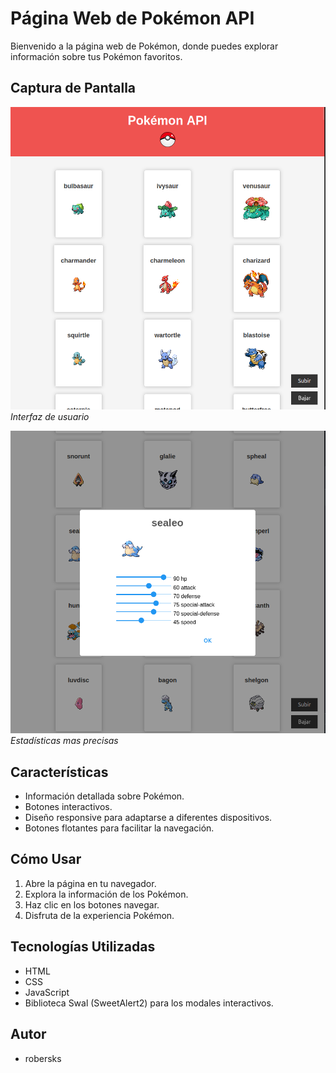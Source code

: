 # Página Web de Pokémon API

Bienvenido a la página web de Pokémon, donde puedes explorar información sobre tus Pokémon favoritos. 

## Captura de Pantalla

![Imagen 1](img/img1.png)
*Interfaz de usuario*

![Imagen 1](img/img2.png)
*Estadísticas mas precisas*

## Características

- Información detallada sobre Pokémon.
- Botones interactivos.
- Diseño responsive para adaptarse a diferentes dispositivos.
- Botones flotantes para facilitar la navegación.

## Cómo Usar

1. Abre la página en tu navegador.
2. Explora la información de los Pokémon.
3. Haz clic en los botones navegar.
4. Disfruta de la experiencia Pokémon.

## Tecnologías Utilizadas

- HTML
- CSS
- JavaScript
- Biblioteca Swal (SweetAlert2) para los modales interactivos.

## Autor

- robersks

